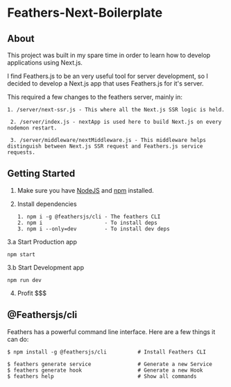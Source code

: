 # Feathers-Next-Boilerplate

## About

This project was built in my spare time in order to learn how to develop applications using Next.js.

I find Feathers.js to be an very useful tool for server development, so I decided to develop a Next.js app that uses Feathers.js for it's server. 

This required a few changes to the feathers server, mainly in:

``` 1. /server/next-ssr.js - This where all the Next.js SSR logic is held. ```

``` 2. /server/index.js - nextApp is used here to build Next.js on every nodemon restart.```

``` 3. /server/middleware/nextMiddleware.js - This middleware helps distinguish between Next.js SSR request and Feathers.js service requests.```

## Getting Started
1. Make sure you have [NodeJS](https://nodejs.org/) and [npm](https://www.npmjs.com/) installed.
2. Install dependencies

    ```
    1. npm i -g @feathersjs/cli - The feathers CLI
    2. npm i                    - To install deps
    3. npm i --only=dev         - To install dev deps
    ```
3.a Start Production app

```npm start```

3.b Start Development app

```npm run dev```


4. Profit $$$


## @Feathersjs/cli
Feathers has a powerful command line interface. Here are a few things it can do:

```
$ npm install -g @feathersjs/cli          # Install Feathers CLI

$ feathers generate service               # Generate a new Service
$ feathers generate hook                  # Generate a new Hook
$ feathers help                           # Show all commands
```
